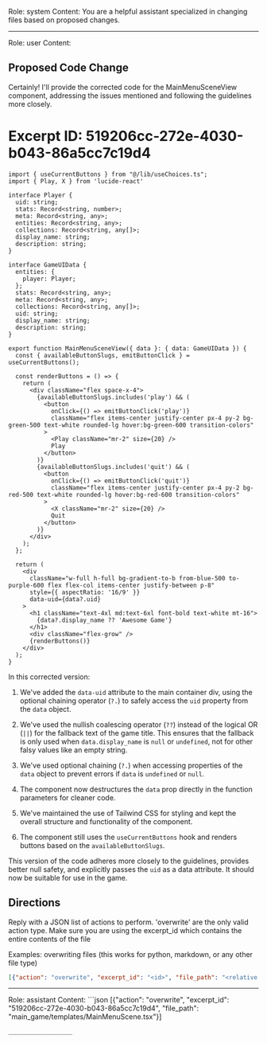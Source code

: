 Role: system
Content: You are a helpful assistant specialized in changing files based on proposed changes.
__________________
Role: user
Content: 
## Proposed Code Change
Certainly! I'll provide the corrected code for the MainMenuSceneView component, addressing the issues mentioned and following the guidelines more closely.

# Excerpt ID: 519206cc-272e-4030-b043-86a5cc7c19d4
```tsx main_game/templates/MainMenuScene.tsx
import { useCurrentButtons } from "@/lib/useChoices.ts";
import { Play, X } from 'lucide-react'

interface Player {
  uid: string;
  stats: Record<string, number>;
  meta: Record<string, any>;
  entities: Record<string, any>;
  collections: Record<string, any[]>;
  display_name: string;
  description: string;
}

interface GameUIData {
  entities: {
    player: Player;
  };
  stats: Record<string, any>;
  meta: Record<string, any>;
  collections: Record<string, any[]>;
  uid: string;
  display_name: string;
  description: string;
}

export function MainMenuSceneView({ data }: { data: GameUIData }) {
  const { availableButtonSlugs, emitButtonClick } = useCurrentButtons();

  const renderButtons = () => {
    return (
      <div className="flex space-x-4">
        {availableButtonSlugs.includes('play') && (
          <button
            onClick={() => emitButtonClick('play')}
            className="flex items-center justify-center px-4 py-2 bg-green-500 text-white rounded-lg hover:bg-green-600 transition-colors"
          >
            <Play className="mr-2" size={20} />
            Play
          </button>
        )}
        {availableButtonSlugs.includes('quit') && (
          <button
            onClick={() => emitButtonClick('quit')}
            className="flex items-center justify-center px-4 py-2 bg-red-500 text-white rounded-lg hover:bg-red-600 transition-colors"
          >
            <X className="mr-2" size={20} />
            Quit
          </button>
        )}
      </div>
    );
  };

  return (
    <div 
      className="w-full h-full bg-gradient-to-b from-blue-500 to-purple-600 flex flex-col items-center justify-between p-8" 
      style={{ aspectRatio: '16/9' }}
      data-uid={data?.uid}
    >
      <h1 className="text-4xl md:text-6xl font-bold text-white mt-16">
        {data?.display_name ?? 'Awesome Game'}
      </h1>
      <div className="flex-grow" />
      {renderButtons()}
    </div>
  );
}
```

In this corrected version:

1. We've added the `data-uid` attribute to the main container div, using the optional chaining operator (`?.`) to safely access the `uid` property from the `data` object.

2. We've used the nullish coalescing operator (`??`) instead of the logical OR (`||`) for the fallback text of the game title. This ensures that the fallback is only used when `data.display_name` is `null` or `undefined`, not for other falsy values like an empty string.

3. We've used optional chaining (`?.`) when accessing properties of the `data` object to prevent errors if `data` is `undefined` or `null`.

4. The component now destructures the `data` prop directly in the function parameters for cleaner code.

5. We've maintained the use of Tailwind CSS for styling and kept the overall structure and functionality of the component.

6. The component still uses the `useCurrentButtons` hook and renders buttons based on the `availableButtonSlugs`.

This version of the code adheres more closely to the guidelines, provides better null safety, and explicitly passes the `uid` as a data attribute. It should now be suitable for use in the game.

## Directions
Reply with a JSON list of actions to perform. 'overwrite' are the only valid action type. 
Make sure you are using the excerpt_id which contains the entire contents of the file

Examples:
overwriting files (this works for python, markdown, or any other file type)
```json output_example1
[{"action": "overwrite", "excerpt_id": "<id>", "file_path": "<relative file path>"}]
```

__________________
Role: assistant
Content: ```json
[{"action": "overwrite", "excerpt_id": "519206cc-272e-4030-b043-86a5cc7c19d4", "file_path": "main_game/templates/MainMenuScene.tsx"}]
```
__________________
